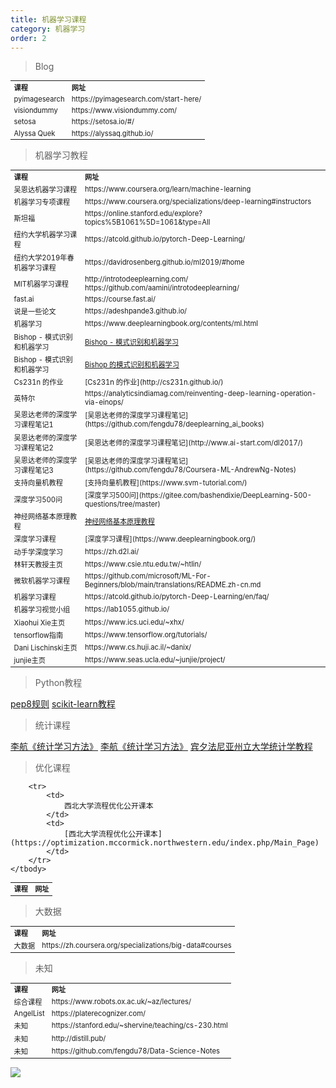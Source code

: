 ```yaml
---
title: 机器学习课程
category: 机器学习
order: 2
---
```


> Blog
<table width="1033" style="font-size: 0.8em;">
	<tbody>
		<tr>
			<td>
				<strong>
					课程
				</strong>
			</td>
			<td>
				<strong>
					网址
				</strong>
			</td>
		</tr>
		<tr>
			<td>
				pyimagesearch
			</td>
			<td>
				https://pyimagesearch.com/start-here/
			</td>
		</tr>
		<tr>
			<td>
				visiondummy
			</td>
			<td>
				https://www.visiondummy.com/
			</td>
		</tr>
		<tr>
			<td>
				setosa
			</td>
			<td>
				https://setosa.io/#/
			</td>
		</tr>
		<tr>
			<td>
				Alyssa Quek
			</td>
			<td>
				https://alyssaq.github.io/
			</td>
		</tr>
	</tbody>
</table>


> 机器学习教程
<table width="1033" style="font-size: 0.8em;">
	<tbody>
		<tr>
			<td>
				<strong>
					课程
				</strong>
			</td>
			<td>
				<strong>
					网址
				</strong>
			</td>
		</tr>
		<tr>
			<td>
				吴恩达机器学习课程
			</td>
			<td>
				https://www.coursera.org/learn/machine-learning
			</td>
		</tr>
		<tr>
			<td>
				机器学习专项课程
			</td>
			<td>
				https://www.coursera.org/specializations/deep-learning#instructors
			</td>
		</tr>
		<tr>
			<td>
				斯坦福
			</td>
			<td>
				https://online.stanford.edu/explore?topics%5B1061%5D=1061&type=All
			</td>
		</tr>
		<tr>
			<td>
				纽约大学机器学习课程
			</td>
			<td>
				https://atcold.github.io/pytorch-Deep-Learning/
			</td>
		</tr>
		<tr>
			<td>
				纽约大学2019年春机器学习课程
			</td>
			<td>
				https://davidrosenberg.github.io/ml2019/#home
			</td>
		</tr>
		<tr>
			<td>
				MIT机器学习课程
			</td>
			<td>
				http://introtodeeplearning.com/
				<br/>
				https://github.com/aamini/introtodeeplearning/
			</td>
		</tr>
		<tr>
			<td>
				fast.ai
			</td>
			<td>
				https://course.fast.ai/
			</td>
		</tr>
		<tr>
			<td>
				说是一些论文
			</td>
			<td>
				https://adeshpande3.github.io/
			</td>
		</tr>
		<tr>
			<td>
				机器学习
			</td>
			<td>
				https://www.deeplearningbook.org/contents/ml.html
			</td>
		</tr>
		<tr>
			<td>
				Bishop - 模式识别和机器学习
			</td>
			<td>
				<a href="https://www.amazon.in/Pattern-Recognition-Learning-Information-Statistics/dp/1493938436?tag=googinhydr18418-21&tag=googinkenshoo-21&ascsubtag=_k_Cj0KCQiA8_PfBRC3ARIsAOzJ2uodznM9nNbfR6WY9jSCQK4FNc3pHsR3xgp6J4Hc8i8WjhYPaliv3rUaAkBfEALw_wcB_k_&gclid=Cj0KCQiA8_PfBRC3ARIsAOzJ2uodznM9nNbfR6WY9jSCQK4FNc3pHsR3xgp6J4Hc8i8WjhYPaliv3rUaAkBfEALw_wcB">Bishop - 模式识别和机器学习</a>
			</td>
		</tr>
		<tr>
			<td>
				Bishop - 模式识别和机器学习
			</td>
			<td>
				<a href="https://www.amazon.com/Pattern-Recognition-Learning-Information-Statistics/dp/0387310738">Bishop 的模式识别和机器学习</a>
			</td>
		</tr>
		<tr>
			<td>
				Cs231n 的作业
			</td>
			<td>
				[Cs231n 的作业](http://cs231n.github.io/)
			</td>
		</tr>
		<tr>
			<td>
				英特尔
			</td>
			<td>
				https://analyticsindiamag.com/reinventing-deep-learning-operation-via-einops/
			</td>
		</tr>
		<tr>
			<td>
				吴恩达老师的深度学习课程笔记1
			</td>
			<td>
				[吴恩达老师的深度学习课程笔记](https://github.com/fengdu78/deeplearning_ai_books)
			</td>
		</tr>
		<tr>
			<td>
				吴恩达老师的深度学习课程笔记2
			</td>
			<td>
				[吴恩达老师的深度学习课程笔记](http://www.ai-start.com/dl2017/)
			</td>
		</tr>
		<tr>
			<td>
				吴恩达老师的深度学习课程笔记3
			</td>
			<td>
				[吴恩达老师的深度学习课程笔记](https://github.com/fengdu78/Coursera-ML-AndrewNg-Notes)
			</td>
		</tr>
		<tr>
			<td>
				支持向量机教程
			</td>
			<td>
				[支持向量机教程](https://www.svm-tutorial.com/)
			</td>
		</tr>
		<tr>
			<td>
				深度学习500问
			</td>
			<td>
				[深度学习500问](https://gitee.com/bashendixie/DeepLearning-500-questions/tree/master)
			</td>
		</tr>
		<tr>
			<td>
				神经网络基本原理教程
			</td>
			<td>
				<a href="https://microsoft.github.io/ai-edu/%E5%9F%BA%E7%A1%80%E6%95%99%E7%A8%8B/A2-%E7%A5%9E%E7%BB%8F%E7%BD%91%E7%BB%9C%E5%9F%BA%E6%9C%AC%E5%8E%9F%E7%90%86/index.html">神经网络基本原理教程</a>
			</td>
		</tr>
		<tr>
			<td>
				深度学习课程
			</td>
			<td>
				[深度学习课程](https://www.deeplearningbook.org/)
			</td>
		</tr>
		<tr>
			<td>
				动手学深度学习
			</td>
			<td>
				https://zh.d2l.ai/
			</td>
		</tr>
		<tr>
			<td>
				林轩天教授主页
			</td>
			<td>
				https://www.csie.ntu.edu.tw/~htlin/
			</td>
		</tr>
		<tr>
			<td>
				微软机器学习课程
			</td>
			<td>
				https://github.com/microsoft/ML-For-Beginners/blob/main/translations/README.zh-cn.md
			</td>
		</tr>
		<tr>
			<td>
				机器学习课程
			</td>
			<td>
				https://atcold.github.io/pytorch-Deep-Learning/en/faq/
			</td>
		</tr>
		<tr>
			<td>
				机器学习视觉小组
			</td>
			<td>
				https://lab1055.github.io/
			</td>
		</tr>
		<tr>
			<td>
				Xiaohui Xie主页
			</td>
			<td>
				https://www.ics.uci.edu/~xhx/
			</td>
		</tr>
		<tr>
			<td>
				tensorflow指南
			</td>
			<td>
				https://www.tensorflow.org/tutorials/
			</td>
		</tr>
		<tr>
			<td>
				Dani Lischinski主页
			</td>
			<td>
				https://www.cs.huji.ac.il/~danix/
			</td>
		</tr>
		<tr>
			<td>
				junjie主页
			</td>
			<td>
				https://www.seas.ucla.edu/~junjie/project/
			</td>
		</tr>
	</tbody>
</table>



> Python教程

[pep8规则](https://pep8.org/)
[scikit-learn教程](https://github.com/jakevdp/sklearn_tutorial/tree/master/notebooks)


> 统计课程

[李航《统计学习方法》](https://mp.weixin.qq.com/s/71w0IN3gAYWxrKVM_lcYrQ)
[李航《统计学习方法》](https://github.com/fengdu78/lihang)
[宾夕法尼亚州立大学统计学教程](https://online.stat.psu.edu/statprogram/)


> 优化课程
<table width="1033" style="font-size: 0.8em;">
	<tbody>
		<tr>
			<td>
				<strong>
					课程
				</strong>
			</td>
			<td>
				<strong>
					网址
				</strong>
			</td>
		</tr>
		
		<tr>
			<td>
				西北大学流程优化公开课本
			</td>
			<td>
				[西北大学流程优化公开课本](https://optimization.mccormick.northwestern.edu/index.php/Main_Page)
			</td>
		</tr>
	</tbody>
</table>


> 大数据
<table width="1033" style="font-size: 0.8em;">
	<tbody>
		<tr>
			<td>
				<strong>
					课程
				</strong>
			</td>
			<td>
				<strong>
					网址
				</strong>
			</td>
		</tr>
		<tr>
			<td>
				大数据
			</td>
			<td>
				https://zh.coursera.org/specializations/big-data#courses
			</td>
		</tr>
	</tbody>
</table>

> 未知
<table width="1033" style="font-size: 0.8em;">
	<tbody>
		<tr>
			<td>
				<strong>
					课程
				</strong>
			</td>
			<td>
				<strong>
					网址
				</strong>
			</td>
		</tr>
		<tr>
			<td>
				综合课程
			</td>
			<td>
				https://www.robots.ox.ac.uk/~az/lectures/
			</td>
		</tr>
		<tr>
			<td>
				AngelList
			</td>
			<td>
				https://platerecognizer.com/
			</td>
		</tr>
		<tr>
			<td>
				未知
			</td>
			<td>
				https://stanford.edu/~shervine/teaching/cs-230.html
			</td>
		</tr>
		<tr>
			<td>
				未知
			</td>
			<td>
				http://distill.pub/
			</td>
		</tr>
		<tr>
			<td>
				未知
			</td>
			<td>
				https://github.com/fengdu78/Data-Science-Notes
			</td>
		</tr>
	</tbody>
</table>


![](//placehold.it/800x600)
